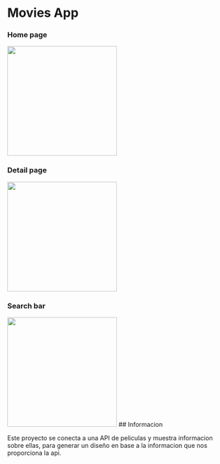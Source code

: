 # Movies App
<h3>Home page</h3>
<img src = "https://res.cloudinary.com/dlds4xwpk/image/upload/v1595956610/Screenshot_20200728_110443_com.example.movies_app_wrhr2h.jpg" width="250"></img> 
</br>
<h3>Detail page</h3>
<img src= "https://res.cloudinary.com/dlds4xwpk/image/upload/v1595956606/Screenshot_20200728_110518_com.example.movies_app_nl2kuf.jpg" width="250"></img>
</br>
<h3>Search bar</h3>
<img src="https://res.cloudinary.com/dlds4xwpk/image/upload/v1595956595/Screenshot_20200728_110504_com.example.movies_app_aytpnc.jpg" width="250"></img>
## Informacion

Este proyecto se conecta a una API de peliculas y muestra informacion
sobre ellas, para generar un diseño en base a la informacion que nos
proporciona la api.
